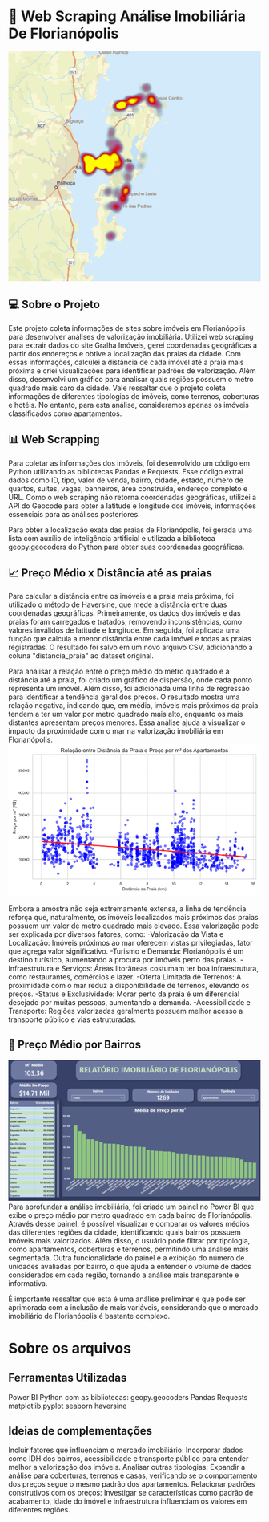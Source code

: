 # 🏨 Web Scraping Análise Imobiliária De Florianópolis
![Mapa de Calor](https://github.com/RodrigoJacquesW/WebScraping-Analise-Imobiliaria-Florianopolis/blob/main/Gráficos/Mapa%20de%20calor%20R%24%20por%20M²%20Apartamentos%20Florianópolis.PNG)
## 💻 Sobre o Projeto
Este projeto coleta informações de sites sobre imóveis em Florianópolis para desenvolver análises de valorização imobiliária. Utilizei web scraping para extrair dados do site Gralha Imóveis, gerei coordenadas geográficas a partir dos endereços e obtive a localização das praias da cidade. Com essas informações, calculei a distância de cada imóvel até a praia mais próxima e criei visualizações para identificar padrões de valorização. Além disso, desenvolvi um gráfico para analisar quais regiões possuem o metro quadrado mais caro da cidade. Vale ressaltar que o projeto coleta informações de diferentes tipologias de imóveis, como terrenos, coberturas e hotéis. No entanto, para esta análise, consideramos apenas os imóveis classificados como apartamentos.

## 📊 Web Scrapping
Para coletar as informações dos imóveis, foi desenvolvido um código em Python utilizando as bibliotecas Pandas e Requests. Esse código extrai dados como ID, tipo, valor de venda, bairro, cidade, estado, número de quartos, suítes, vagas, banheiros, área construída, endereço completo e URL. Como o web scraping não retorna coordenadas geográficas, utilizei a API do Geocode para obter a latitude e longitude dos imóveis, informações essenciais para as análises posteriores. 

Para obter a localização exata das praias de Florianópolis, foi gerada uma lista com auxílio de inteligência artificial e utilizada a biblioteca geopy.geocoders do Python para obter suas coordenadas geográficas.

## 📈 Preço Médio x Distância até as praias
Para calcular a distância entre os imóveis e a praia mais próxima, foi utilizado o método de Haversine, que mede a distância entre duas coordenadas geográficas. Primeiramente, os dados dos imóveis e das praias foram carregados e tratados, removendo inconsistências, como valores inválidos de latitude e longitude. Em seguida, foi aplicada uma função que calcula a menor distância entre cada imóvel e todas as praias registradas. O resultado foi salvo em um novo arquivo CSV, adicionando a coluna "distancia_praia" ao dataset original.

Para analisar a relação entre o preço médio do metro quadrado e a distância até a praia, foi criado um gráfico de dispersão, onde cada ponto representa um imóvel. Além disso, foi adicionada uma linha de regressão para identificar a tendência geral dos preços. O resultado mostra uma relação negativa, indicando que, em média, imóveis mais próximos da praia tendem a ter um valor por metro quadrado mais alto, enquanto os mais distantes apresentam preços menores. Essa análise ajuda a visualizar o impacto da proximidade com o mar na valorização imobiliária em Florianópolis.
![Gráfico Preço Médio x Distância](https://github.com/RodrigoJacquesW/WebScraping-Analise-Imobiliaria-Florianopolis/blob/main/Gráficos/Gráfico%20de%20Preço%20médio%20x%20distância%20Praia%20com%20linha%20de%20regressão%20Linear.png)

Embora a amostra não seja extremamente extensa, a linha de tendência reforça que, naturalmente, os imóveis localizados mais próximos das praias possuem um valor de metro quadrado mais elevado. Essa valorização pode ser explicada por diversos fatores, como:
-Valorização da Vista e Localização: Imóveis próximos ao mar oferecem vistas privilegiadas, fator que agrega valor significativo.
-Turismo e Demanda: Florianópolis é um destino turístico, aumentando a procura por imóveis perto das praias.
-Infraestrutura e Serviços: Áreas litorâneas costumam ter boa infraestrutura, como restaurantes, comércios e lazer.
-Oferta Limitada de Terrenos: A proximidade com o mar reduz a disponibilidade de terrenos, elevando os preços.
-Status e Exclusividade: Morar perto da praia é um diferencial desejado por muitas pessoas, aumentando a demanda.
-Acessibilidade e Transporte: Regiões valorizadas geralmente possuem melhor acesso a transporte público e vias estruturadas.

## 🌆 Preço Médio por Bairros
![Gráfico Preço Médio por Bairro](https://github.com/RodrigoJacquesW/WebScraping-Analise-Imobiliaria-Florianopolis/blob/main/Gráficos/Gráfio%20de%20R%24%20por%20M²%20Florianópolis.PNG)
Para aprofundar a análise imobiliária, foi criado um painel no Power BI que exibe o preço médio por metro quadrado em cada bairro de Florianópolis. Através desse painel, é possível visualizar e comparar os valores médios das diferentes regiões da cidade, identificando quais bairros possuem imóveis mais valorizados. Além disso, o usuário pode filtrar por tipologia, como apartamentos, coberturas e terrenos, permitindo uma análise mais segmentada. Outra funcionalidade do painel é a exibição do número de unidades avaliadas por bairro, o que ajuda a entender o volume de dados considerados em cada região, tornando a análise mais transparente e informativa.

É importante ressaltar que esta é uma análise preliminar e que pode ser aprimorada com a inclusão de mais variáveis, considerando que o mercado imobiliário de Florianópolis é bastante complexo.

# Sobre os arquivos

## Ferramentas Utilizadas
Power BI
Python com as bibliotecas: 
  geopy.geocoders
  Pandas
  Requests
  matplotlib.pyplot
  seaborn
  haversine
## Ideias de complementações
Incluir fatores que influenciam o mercado imobiliário: Incorporar dados como IDH dos bairros, acessibilidade e transporte público para entender melhor a valorização dos imóveis.
Analisar outras tipologias: Expandir a análise para coberturas, terrenos e casas, verificando se o comportamento dos preços segue o mesmo padrão dos apartamentos.
Relacionar padrões construtivos com os preços: Investigar se características como padrão de acabamento, idade do imóvel e infraestrutura influenciam os valores em diferentes regiões.

